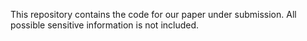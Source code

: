 This repository contains the code for our paper under submission. All possible sensitive information is not included.
